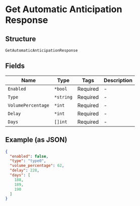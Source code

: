 
# Get Automatic Anticipation Response

## Structure

`GetAutomaticAnticipationResponse`

## Fields

| Name | Type | Tags | Description |
|  --- | --- | --- | --- |
| `Enabled` | `*bool` | Required | - |
| `Type` | `*string` | Required | - |
| `VolumePercentage` | `*int` | Required | - |
| `Delay` | `*int` | Required | - |
| `Days` | `[]int` | Required | - |

## Example (as JSON)

```json
{
  "enabled": false,
  "type": "type0",
  "volume_percentage": 62,
  "delay": 228,
  "days": [
    188,
    189,
    190
  ]
}
```

